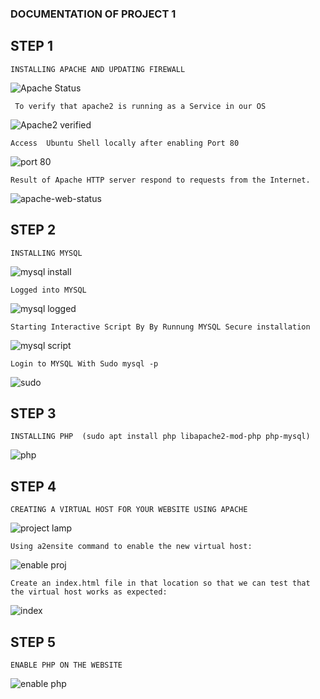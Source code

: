 ### DOCUMENTATION OF PROJECT 1

## STEP 1
`INSTALLING APACHE AND UPDATING FIREWALL`

![Apache Status](./Capture.PNG)


` To verify that apache2 is running as a Service in our OS`

![Apache2 verified](./verify-Apache.PNG)


`Access  Ubuntu Shell locally after enabling Port 80`

![port 80](./access-locally-port80.PNG)

`Result of Apache HTTP server respond to requests from the Internet.`

![apache-web-status](./apache-web-stauts.PNG)


## STEP 2
`INSTALLING MYSQL`

![mysql install](./mysql-install.PNG)


`Logged into MYSQL`

![mysql logged](./mysql-logged.PNG)


`Starting Interactive Script By By Runnung MYSQL Secure installation`

![mysql script](./mysql-script-install.PNG)


`Login to MYSQL With Sudo mysql -p`


![sudo](./sudo-mysql%20-p.PNG)


## STEP 3
`INSTALLING PHP  (sudo apt install php libapache2-mod-php php-mysql)`


![php](./php%20installation.PNG)


## STEP 4
`CREATING A VIRTUAL HOST FOR YOUR WEBSITE USING APACHE`

![project lamp](./project%20lamp%20config.PNG)


`Using a2ensite command to enable the new virtual host:`


![enable proj](./enabling%20lamp.PNG)


`Create an index.html file in that location so that we can test that the virtual host works as expected:`


![index](./web%20result.PNG)


## STEP 5
`ENABLE PHP ON THE WEBSITE`


![enable php](./php%20webinstall.PNG)


